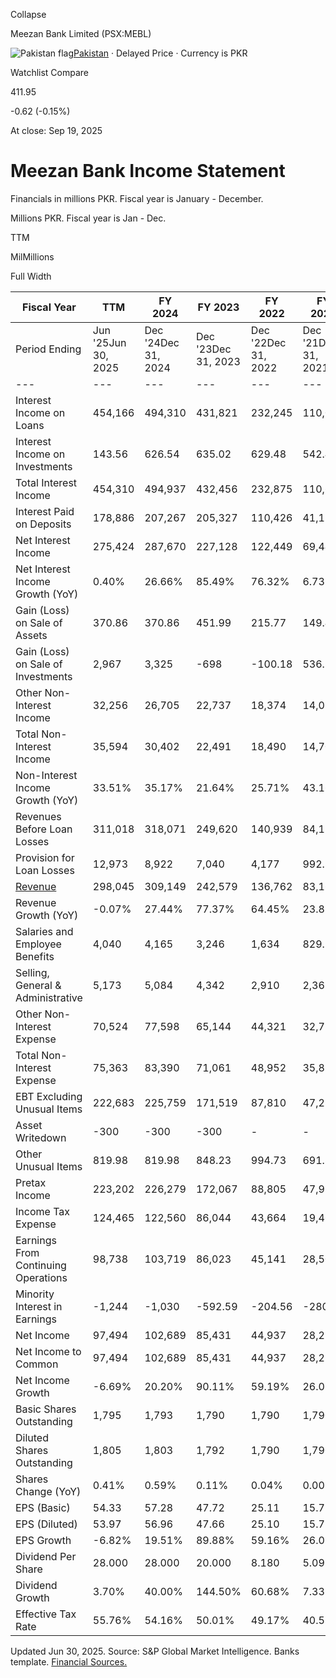 Collapse

Meezan Bank Limited (PSX:MEBL)

![Pakistan flag](https://stockanalysis.com/img/flags/pakistan.svg)[Pakistan](https://stockanalysis.com/list/pakistan-stock-exchange/) · Delayed Price · Currency is PKR

Watchlist Compare

411.95

-0.62 (-0.15%)

At close: Sep 19, 2025

# Meezan Bank Income Statement

Financials in millions PKR. Fiscal year is January - December.

Millions PKR. Fiscal year is Jan - Dec.

TTM

MilMillions

Full Width

| Fiscal Year | TTM | FY 2024 | FY 2023 | FY 2022 | FY 2021 | FY 2020 | 2015 - 2019 |
| --- | --- | --- | --- | --- | --- | --- | --- |
| Period Ending | Jun '25Jun 30, 2025 | Dec '24Dec 31, 2024 | Dec '23Dec 31, 2023 | Dec '22Dec 31, 2022 | Dec '21Dec 31, 2021 | Dec '20Dec 31, 2020 | 2015 - 2019 |
| --- | --- | --- | --- | --- | --- | --- | --- |
| Interest Income on Loans | 454,166 | 494,310 | 431,821 | 232,245 | 110,077 | 106,594 | Upgrade |
| Interest Income on Investments | 143.56 | 626.54 | 635.02 | 629.48 | 542.47 | 241.54 | Upgrade |
| Total Interest Income | 454,310 | 494,937 | 432,456 | 232,875 | 110,620 | 106,836 | Upgrade |
| Interest Paid on Deposits | 178,886 | 207,267 | 205,327 | 110,426 | 41,172 | 41,765 | Upgrade |
| Net Interest Income | 275,424 | 287,670 | 227,128 | 122,449 | 69,448 | 65,071 | Upgrade |
| Net Interest Income Growth (YoY) | 0.40% | 26.66% | 85.49% | 76.32% | 6.73% | 39.01% | Upgrade |
| Gain (Loss) on Sale of Assets | 370.86 | 370.86 | 451.99 | 215.77 | 149.41 | 155.48 | Upgrade |
| Gain (Loss) on Sale of Investments | 2,967 | 3,325 | -698 | -100.18 | 536.39 | 752.57 | Upgrade |
| Other Non-Interest Income | 32,256 | 26,705 | 22,737 | 18,374 | 14,022 | 9,366 | Upgrade |
| Total Non-Interest Income | 35,594 | 30,402 | 22,491 | 18,490 | 14,708 | 10,274 | Upgrade |
| Non-Interest Income Growth (YoY) | 33.51% | 35.17% | 21.64% | 25.71% | 43.16% | 4.89% | Upgrade |
| Revenues Before Loan Losses | 311,018 | 318,071 | 249,620 | 140,939 | 84,156 | 75,345 | Upgrade |
| Provision for Loan Losses | 12,973 | 8,922 | 7,040 | 4,177 | 992.83 | 8,210 | Upgrade |
| [Revenue](https://stockanalysis.com/quote/psx/MEBL/revenue/) | 298,045 | 309,149 | 242,579 | 136,762 | 83,163 | 67,135 | Upgrade |
| Revenue Growth (YoY) | -0.07% | 27.44% | 77.37% | 64.45% | 23.88% | 28.08% | Upgrade |
| Salaries and Employee Benefits | 4,040 | 4,165 | 3,246 | 1,634 | 829.25 | 895.82 | Upgrade |
| Selling, General & Administrative | 5,173 | 5,084 | 4,342 | 2,910 | 2,363 | 1,722 | Upgrade |
| Other Non-Interest Expense | 70,524 | 77,598 | 65,144 | 44,321 | 32,737 | 27,640 | Upgrade |
| Total Non-Interest Expense | 75,363 | 83,390 | 71,061 | 48,952 | 35,878 | 29,890 | Upgrade |
| EBT Excluding Unusual Items | 222,683 | 225,759 | 171,519 | 87,810 | 47,285 | 37,245 | Upgrade |
| Asset Writedown | -300 | -300 | -300 | - | - | - | Upgrade |
| Other Unusual Items | 819.98 | 819.98 | 848.23 | 994.73 | 691.35 | 545.14 | Upgrade |
| Pretax Income | 223,202 | 226,279 | 172,067 | 88,805 | 47,977 | 37,790 | Upgrade |
| Income Tax Expense | 124,465 | 122,560 | 86,044 | 43,664 | 19,469 | 15,115 | Upgrade |
| Earnings From Continuing Operations | 98,738 | 103,719 | 86,023 | 45,141 | 28,508 | 22,675 | Upgrade |
| Minority Interest in Earnings | -1,244 | -1,030 | -592.59 | -204.56 | -280.03 | -278.11 | Upgrade |
| Net Income | 97,494 | 102,689 | 85,431 | 44,937 | 28,228 | 22,397 | Upgrade |
| Net Income to Common | 97,494 | 102,689 | 85,431 | 44,937 | 28,228 | 22,397 | Upgrade |
| Net Income Growth | -6.69% | 20.20% | 90.11% | 59.19% | 26.03% | 43.71% | Upgrade |
| Basic Shares Outstanding | 1,795 | 1,793 | 1,790 | 1,790 | 1,790 | 1,790 | Upgrade |
| Diluted Shares Outstanding | 1,805 | 1,803 | 1,792 | 1,790 | 1,790 | 1,790 | Upgrade |
| Shares Change (YoY) | 0.41% | 0.59% | 0.11% | 0.04% | 0.00% | - | Upgrade |
| EPS (Basic) | 54.33 | 57.28 | 47.72 | 25.11 | 15.77 | 12.51 | Upgrade |
| EPS (Diluted) | 53.97 | 56.96 | 47.66 | 25.10 | 15.77 | 12.51 | Upgrade |
| EPS Growth | -6.82% | 19.51% | 89.88% | 59.16% | 26.01% | 43.71% | Upgrade |
| Dividend Per Share | 28.000 | 28.000 | 20.000 | 8.180 | 5.091 | 4.743 | Upgrade |
| Dividend Growth | 3.70% | 40.00% | 144.50% | 60.68% | 7.33% | 34.44% | Upgrade |
| Effective Tax Rate | 55.76% | 54.16% | 50.01% | 49.17% | 40.58% | 40.00% | Upgrade |

Updated Jun 30, 2025. Source: S&P Global Market Intelligence. Banks template. [Financial Sources.](https://stockanalysis.com/financial-sources/)